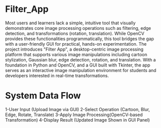 # Filter_App
Most users and learners lack a simple, intuitive tool that visually demonstrates core image 
processing operations such as filtering, edge detection, and transformations (rotation, 
translation). While OpenCV provides these functionalities programmatically, this tool bridges 
the gap with a user-friendly GUI for practical, hands-on experimentation.
The project introduces "Filter App", a desktop-centric image processing platform that supports 
various image manipulations including cartoon stylization, Gaussian blur, edge detection, 
rotation, and translation. With a foundation in Python and OpenCV, and a GUI built with Tkinter, 
the app serves as an interactive image manipulation environment for students and developers 
interested in real-time transformations.
# System Data Flow
1-User Input (Upload Image via GUI)
2-Select Operation (Cartoon, Blur, Edge, Rotate, Translate)
3-Apply Image Processing(OpenCV-based Transformation)
4-Display Result (Updated Image Shown in GUI Panel)
